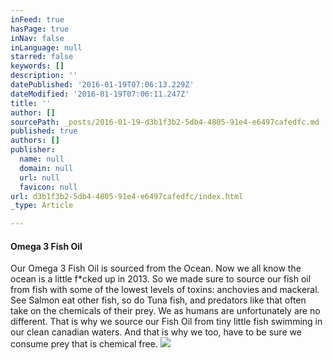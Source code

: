 ```yaml
---
inFeed: true
hasPage: true
inNav: false
inLanguage: null
starred: false
keywords: []
description: ''
datePublished: '2016-01-19T07:06:13.229Z'
dateModified: '2016-01-19T07:06:11.247Z'
title: ''
author: []
sourcePath: _posts/2016-01-19-d3b1f3b2-5db4-4805-91e4-e6497cafedfc.md
published: true
authors: []
publisher:
  name: null
  domain: null
  url: null
  favicon: null
url: d3b1f3b2-5db4-4805-91e4-e6497cafedfc/index.html
_type: Article

---
```

#### Omega 3 Fish Oil

Our Omega 3 Fish Oil is sourced from the Ocean. Now we all know the ocean is a little f\*cked up in 2013\. So we made sure to source our fish oil from fish with some of the lowest levels of toxins: anchovies and mackeral. See Salmon eat other fish, so do Tuna fish, and predators like that often take on the chemicals of their prey. We as humans are unfortunately are no different. That is why we source our Fish Oil from tiny little fish swimming in our clean canadian waters. And that is why we too, have to be sure we consume prey that is chemical free.
![](https://the-grid-user-content.s3-us-west-2.amazonaws.com/15e34fc7-62df-4609-a9e2-8a5461209a29.jpg)